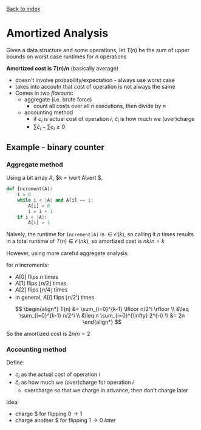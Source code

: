 [Back to index](index)

# Amortized Analysis

Given a data structure and some operations, let $T(n)$ be the sum of upper bounds on worst case runtimes for $n$ operations

**Amortized cost is $T(n)/n$** (basically average)

- doesn't involve probability/expectation - always use worst case
- takes into accoutn that cost of operation is not always the same
- Comes in two *flavours*:
  - aggregate (i.e. brute force)
    - count all costs over all $n$ executions, then divide by $n$
  - accounting method
    - if $c_i$ is actual cost of operation $i$, $\hat c_i$ is how much we (over)charge
    - $\sum \hat c_i - \sum c_i \geq 0$

## Example - binary counter

### Aggregate method

Using a bit array $A$, $k = \vert A\vert $,

```python
def Increment(A):
    i = 0
    while i < |A| and A[i] == 1:
        A[i] = 0
        i = i + 1
    if i < |A|:
        A[i] = 1
```

Naively, the runtime for `Increment(A)` is $\in \mathcal O(k)$, so calling it $n$ times results in a total runtime of $T(n) \in \mathcal O(nk)$, so amortized cost is $nk/n = k$

However, using more careful aggregate analysis:

for $n$ increments:

- $A[0]$ flips $n$ times
- $A[1]$ flips $\lfloor n/2 \rfloor$ times
- $A[2]$ flips $\lfloor n/4 \rfloor$ times
- in general, $A[i]$ flips $\lfloor n/2^i \rfloor$ times

$$
\begin{align*}
T(n) &= \sum_{i=0}^{k-1} \lfloor n/2^i \rfloor \\
&\leq \sum_{i=0}^{k-1} n/2^i \\
&\leq n \sum_{i=0}^{\infty} 2^{-i} \\
&= 2n
\end{align*}
$$

So the amortized cost is $2n/n = 2$

### Accounting method

Define:

- $c_i$ as the actual cost of operation $i$
- $\hat c_i$ as how much we (over)charge for operation $i$
  - overcharge so that we charge in advance, then don't charge later

Idea:

- charge \$ for flipping $0 \to 1$
- charge another \$ for flipping $1 \to 0$ *later*

